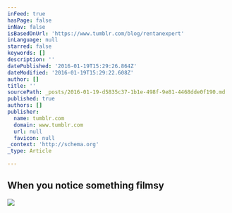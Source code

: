 ```yaml
---
inFeed: true
hasPage: false
inNav: false
isBasedOnUrl: 'https://www.tumblr.com/blog/rentanexpert'
inLanguage: null
starred: false
keywords: []
description: ''
datePublished: '2016-01-19T15:29:26.864Z'
dateModified: '2016-01-19T15:29:22.608Z'
author: []
title: ''
sourcePath: _posts/2016-01-19-d5835c37-1b1e-498f-9e81-4468dde0f190.md
published: true
authors: []
publisher:
  name: tumblr.com
  domain: www.tumblr.com
  url: null
  favicon: null
_context: 'http://schema.org'
_type: Article

---
```

## **When you notice something filmsy**
![](https://s3-us-west-2.amazonaws.com/the-grid-img/p/41971f89a4809f536525995e4e65da00b4cbc811.gif)
